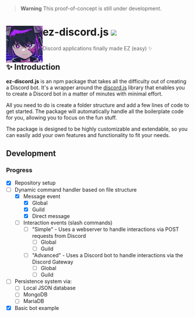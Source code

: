 > **Warning**
> This proof-of-concept is still under development.

<h1>
    <a href="https://github.com/zuedev/EmbraceDiscord.js">
        <img width="100" align="left" src="./assets/icon_original.png" />
    </a>
    ez-discord.js
    <a href="https://github.com/zuedev/EmbraceDiscord.js/blob/main/LICENSE">
        <img src="https://img.shields.io/github/license/zuedev/EmbraceDiscord.js?color=blue" />
    </a>
</h1>

> Discord applications finally made EZ (easy) ✨

## ✨ Introduction

**ez-discord.js** is an npm package that takes all the difficulty out of creating a Discord bot. It's a wrapper around the [discord.js](https://discord.js.org) library that enables you to create a Discord bot in a matter of minutes with minimal effort.

All you need to do is create a folder structure and add a few lines of code to get started. The package will automatically handle all the boilerplate code for you, allowing you to focus on the fun stuff.

The package is designed to be highly customizable and extendable, so you can easily add your own features and functionality to fit your needs.

## Development

### Progress

- [x] Repository setup
- [ ] Dynamic command handler based on file structure
  - [x] Message event
    - [x] Global
    - [x] Guild
    - [x] Direct message
  - [ ] Interaction events (slash commands)
    - [ ] "Simple" - Uses a webserver to handle interactions via POST requests from Discord
      - [ ] Global
      - [ ] Guild
    - [ ] "Advanced" - Uses a Discord bot to handle interactions via the Discord Gateway
      - [ ] Global
      - [ ] Guild
- [ ] Persistence system via:
    - [ ] Local JSON database
    - [ ] MongoDB
    - [ ] MariaDB
- [x] Basic bot example
